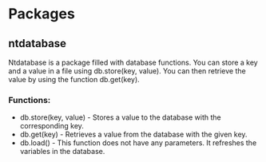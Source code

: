 # Packages

## ntdatabase
Ntdatabase is a package filled with database functions. You can store a key and a value in a file using db.store(key, value). You can then retrieve the value by using the function db.get(key).

### Functions:
* db.store(key, value) - Stores a value to the database with the corresponding key.
* db.get(key) - Retrieves a value from the database with the given key.
* db.load() - This function does not have any parameters. It refreshes the variables in the database.



